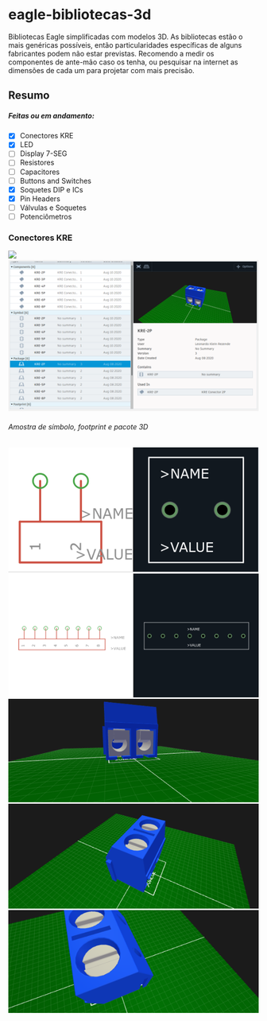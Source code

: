 # eagle-bibliotecas-3d
Bibliotecas Eagle simplificadas com modelos 3D. As bibliotecas estão o mais genéricas possíveis, então particularidades específicas de alguns fabricantes podem não estar previstas. Recomendo a medir os componentes de ante-mão caso os tenha, ou pesquisar na internet as dimensões de cada um para projetar com mais precisão.

## Resumo

##### Feitas ou em andamento:
- [x] Conectores KRE
- [x] LED
- [ ] Display 7-SEG
- [ ] Resistores
- [ ] Capacitores
- [ ] Buttons and Switches
- [x] Soquetes DIP e ICs
- [x] Pin Headers
- [ ] Válvulas e Soquetes
- [ ] Potenciômetros

### Conectores KRE
<a href="lib/Conectores_KRE.lib"><img src="https://github.com/leonardokr/leonardokr/tree/master/resources/download.svg"></a>
![](img/kre-resumo.png)
###### Amostra de símbolo, footprint e pacote 3D
![](img/component/kre2p.png)
![](img/component/kre8p.png)
![](img/package/kre2p.png)
![](img/package/kre2p-1.png)
![](img/package/kre2p-2.png)
